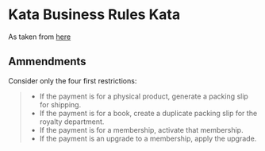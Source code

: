 # Kata Business Rules Kata

As taken from [here](http://codekata.com/kata/kata16-business-rules/)

## Ammendments

Consider only the four first restrictions:

>  * If the payment is for a physical product, generate a packing slip for shipping.
>  * If the payment is for a book, create a duplicate packing slip for the royalty department.
>  * If the payment is for a membership, activate that membership.
>  * If the payment is an upgrade to a membership, apply the upgrade.
